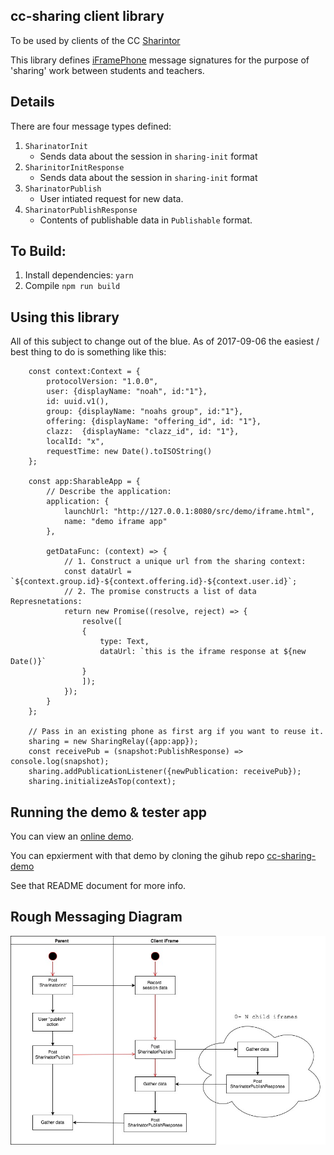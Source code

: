## cc-sharing client library ##

To be used by clients of the CC [Sharintor](https://github.com/concord-consortium/sharinator)

This library defines [iFramePhone](https://github.com/concord-consortium/iframe-phone) message signatures
for the purpose of 'sharing' work between students and teachers.

## Details ##

There are four message types defined:

1. `SharinatorInit`
    * Sends data about the session in `sharing-init` format
1. `SharinitorInitResponse`
    * Sends data about the session in `sharing-init` format
2. `SharinatorPublish`
    * User intiated request for new data.
3. `SharinatorPublishResponse`
    * Contents of publishable data in `Publishable` format.


## To Build: ##
1. Install dependencies: `yarn`
2. Compile `npm run build`


## Using this library
All of this subject to change out of the blue. As of 2017-09-06 the easiest / best thing to do
is something like this:

```
    const context:Context = {
        protocolVersion: "1.0.0",
        user: {displayName: "noah", id:"1"},
        id: uuid.v1(),
        group: {displayName: "noahs group", id:"1"},
        offering: {displayName: "offering_id", id: "1"},
        clazz:  {displayName: "clazz_id", id: "1"},
        localId: "x",
        requestTime: new Date().toISOString()
    };

    const app:SharableApp = {
        // Describe the application:
        application: {
            launchUrl: "http://127.0.0.1:8080/src/demo/iframe.html",
            name: "demo iframe app"
        },

        getDataFunc: (context) => {
            // 1. Construct a unique url from the sharing context:
            const dataUrl = `${context.group.id}-${context.offering.id}-${context.user.id}`;
            // 2. The promise constructs a list of data Represnetations:
            return new Promise((resolve, reject) => {
                resolve([
                {
                    type: Text,
                    dataUrl: `this is the iframe response at ${new Date()}`
                }
                ]);
            });
        }
    };

    // Pass in an existing phone as first arg if you want to reuse it.
    sharing = new SharingRelay({app:app});
    const receivePub = (snapshot:PublishResponse) => console.log(snapshot);
    sharing.addPublicationListener({newPublication: receivePub});
    sharing.initializeAsTop(context);

```

## Running the demo & tester app ##

You can view an [online demo](http://sharing-demo.concord.org/branch/master/index.html).

You can epxierment with that demo by cloning the gihub repo [cc-sharing-demo](https://github.com/concord-consortium/cc-sharing-demo)

See that README document for more info.


## Rough Messaging Diagram

![messaging diagram](sharing.jpg)
